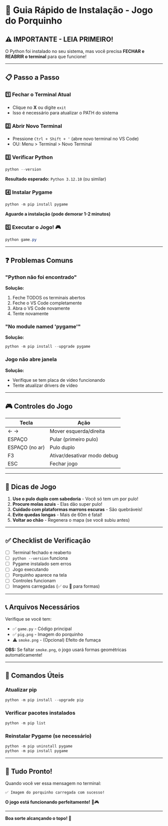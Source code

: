 # 🚀 Guia Rápido de Instalação - Jogo do Porquinho

## ⚠️ IMPORTANTE - LEIA PRIMEIRO!

O Python foi instalado no seu sistema, mas você precisa **FECHAR e REABRIR o terminal** para que funcione!

---

## 📋 Passo a Passo

### 1️⃣ Fechar o Terminal Atual
- Clique no **X** ou digite `exit`
- Isso é necessário para atualizar o PATH do sistema

### 2️⃣ Abrir Novo Terminal
- Pressione `Ctrl + Shift + '` (abre novo terminal no VS Code)
- OU: Menu > Terminal > Novo Terminal

### 3️⃣ Verificar Python
```powershell
python --version
```
**Resultado esperado:** `Python 3.12.10` (ou similar)

### 4️⃣ Instalar Pygame
```powershell
python -m pip install pygame
```
**Aguarde a instalação (pode demorar 1-2 minutos)**

### 5️⃣ Executar o Jogo! 🎮
```powershell
python game.py
```

---

## ❓ Problemas Comuns

### "Python não foi encontrado"
**Solução:**
1. Feche TODOS os terminais abertos
2. Feche o VS Code completamente
3. Abra o VS Code novamente
4. Tente novamente

### "No module named 'pygame'"
**Solução:**
```powershell
python -m pip install --upgrade pygame
```

### Jogo não abre janela
**Solução:**
- Verifique se tem placa de vídeo funcionando
- Tente atualizar drivers de vídeo

---

## 🎮 Controles do Jogo

| Tecla | Ação |
|-------|------|
| ← → | Mover esquerda/direita |
| ESPAÇO | Pular (primeiro pulo) |
| ESPAÇO (no ar) | Pulo duplo |
| F3 | Ativar/desativar modo debug |
| ESC | Fechar jogo |

---

## 🎯 Dicas de Jogo

1. **Use o pulo duplo com sabedoria** - Você só tem um por pulo!
2. **Procure molas azuis** - Elas dão super pulo!
3. **Cuidado com plataformas marrons escuras** - São quebráveis!
4. **Evite quedas longas** - Mais de 60m é fatal!
5. **Voltar ao chão** - Regenera o mapa (se você subiu antes)

---

## ✅ Checklist de Verificação

- [ ] Terminal fechado e reaberto
- [ ] `python --version` funciona
- [ ] Pygame instalado sem erros
- [ ] Jogo executando
- [ ] Porquinho aparece na tela
- [ ] Controles funcionam
- [ ] Imagens carregadas (✅ ou 🎯 para formas)

---

## 📞 Arquivos Necessários

Verifique se você tem:
- ✅ `game.py` - Código principal
- ✅ `pig.png` - Imagem do porquinho
- ⚠️ `smoke.png` - (Opcional) Efeito de fumaça

**OBS:** Se faltar `smoke.png`, o jogo usará formas geométricas automaticamente!

---

## 🔧 Comandos Úteis

### Atualizar pip
```powershell
python -m pip install --upgrade pip
```

### Verificar pacotes instalados
```powershell
python -m pip list
```

### Reinstalar Pygame (se necessário)
```powershell
python -m pip uninstall pygame
python -m pip install pygame
```

---

## 🎉 Tudo Pronto!

Quando você ver essa mensagem no terminal:
```
✅ Imagem do porquinho carregada com sucesso!
```

**O jogo está funcionando perfeitamente!** 🐷🎮

---

**Boa sorte alcançando o topo! 🚀**

